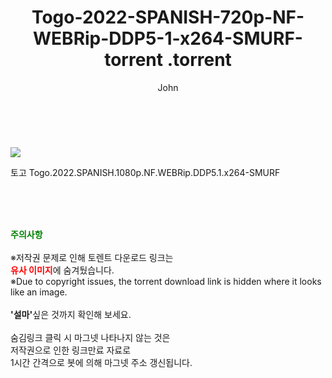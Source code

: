 ﻿---
layout: post
title:  "                   Togo-2022-SPANISH-720p-NF-WEBRip-DDP5-1-x264-SMURF-torrent                .torrent"
author: John
categories: [ 영화 ]
tags: [  ]
image: https://torrentrj57.com/uploadfile/full/30173e4ba6095d07aeb8d207d4d8f00e0e326821.jpg 
description: "                   Togo-2022-SPANISH-720p-NF-WEBRip-DDP5-1-x264-SMURF-torrent                 torrent 정보 공유"
toc: true
toc_sticky: true
---

<br>
<p><img src="https://torrentrj57.com/uploadfile/full/30173e4ba6095d07aeb8d207d4d8f00e0e326821.jpg"/></p>
 토고 Togo.2022.SPANISH.1080p.NF.WEBRip.DDP5.1.x264-SMURF  
    
<br><br><br>
<p data-ke-size="size16"><b><span style="color: green;">주의사항</span></b><br /><br />※저작권 문제로 인해 토렌트 다운로드 링크는<br /><b><span style="color: red;">유사 이미지</span></b>에 숨겨뒀습니다.<br />※Due to copyright issues, the torrent download link is hidden where it looks like an image.<br /><br /><b>'설마'</b>싶은 것까지 확인해 보세요.<br /><br />숨김링크 클릭 시 마그넷 나타나지 않는 것은<br />저작권으로 인한 링크만료 자료로<br />1시간 간격으로 봇에 의해 마그넷 주소 갱신됩니다.</p>
